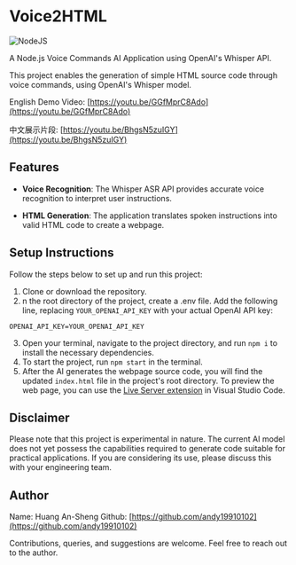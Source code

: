 # Voice2HTML

![NodeJS](https://img.shields.io/badge/node.js-6DA55F?style=for-the-badge&logo=node.js&logoColor=white)

A Node.js Voice Commands AI Application using OpenAI's Whisper API.

This project enables the generation of simple HTML source code through voice commands, using OpenAI's Whisper model.

English Demo Video: [https://youtu.be/GGfMprC8Ado](https://youtu.be/GGfMprC8Ado)

中文展示片段: [https://youtu.be/BhgsN5zuIGY](https://youtu.be/BhgsN5zuIGY)


## Features

- **Voice Recognition**: The Whisper ASR API provides accurate voice recognition to interpret user instructions.

- **HTML Generation**: The application translates spoken instructions into valid HTML code to create a webpage.

## Setup Instructions

Follow the steps below to set up and run this project:

1. Clone or download the repository.
2. n the root directory of the project, create a .env file. Add the following line, replacing `YOUR_OPENAI_API_KEY` with your actual OpenAI API key:
```
OPENAI_API_KEY=YOUR_OPENAI_API_KEY
```
3. Open your terminal, navigate to the project directory, and run `npm i` to install the necessary dependencies.
4. To start the project, run `npm start` in the terminal.
5. After the AI generates the webpage source code, you will find the updated `index.html` file in the project's root directory. To preview the web page, you can use the [Live Server extension](https://marketplace.visualstudio.com/items?itemName=ritwickdey.LiveServer) in Visual Studio Code.

## Disclaimer

Please note that this project is experimental in nature. The current AI model does not yet possess the capabilities required to generate code suitable for practical applications. If you are considering its use, please discuss this with your engineering team.

## Author

Name: Huang An-Sheng
Github: [https://github.com/andy19910102](https://github.com/andy19910102)

Contributions, queries, and suggestions are welcome. Feel free to reach out to the author.